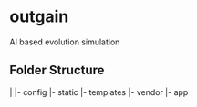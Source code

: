 # outgain
AI based evolution simulation

## Folder Structure
  |
  |- config
  |- static
  |- templates
  |- vendor
    |- app
